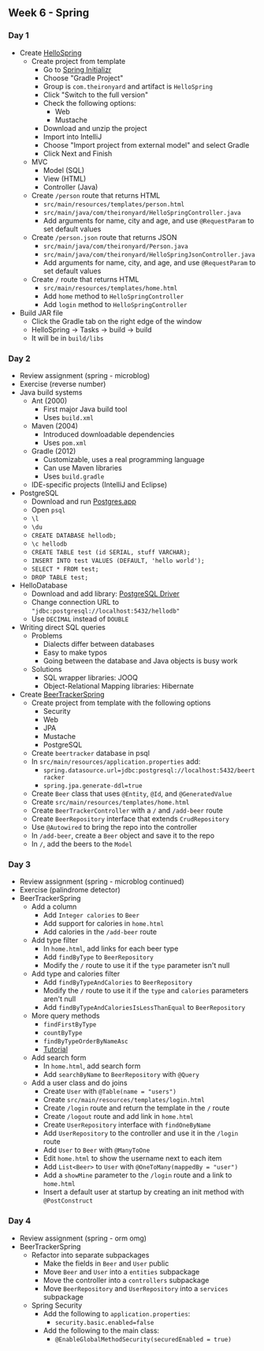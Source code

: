 ## Week 6 - Spring

### Day 1

* Create [HelloSpring](../projects/HelloSpring)
  * Create project from template
    * Go to [Spring Initializr](https://start.spring.io/)
    * Choose "Gradle Project"
    * Group is `com.theironyard` and artifact is `HelloSpring`
    * Click "Switch to the full version"
    * Check the following options:
      * Web
      * Mustache
    * Download and unzip the project
    * Import into IntelliJ
    * Choose "Import project from external model" and select Gradle
    * Click Next and Finish
  * MVC
    * Model (SQL)
    * View (HTML)
    * Controller (Java)
  * Create `/person` route that returns HTML
    * `src/main/resources/templates/person.html`
    * `src/main/java/com/theironyard/HelloSpringController.java`
    * Add arguments for name, city and age, and use `@RequestParam` to set default values
  * Create `/person.json` route that returns JSON
    * `src/main/java/com/theironyard/Person.java`
    * `src/main/java/com/theironyard/HelloSpringJsonController.java`
    * Add arguments for name, city, and age, and use `@RequestParam` to set default values
  * Create `/` route that returns HTML
    * `src/main/resources/templates/home.html`
    * Add `home` method to `HelloSpringController`
    * Add `login` method to `HelloSpringController`
* Build JAR file
  * Click the Gradle tab on the right edge of the window
  * HelloSpring -> Tasks -> build -> build
  * It will be in `build/libs`

### Day 2

* Review assignment (spring - microblog)
* Exercise (reverse number)
* Java build systems
  * Ant (2000)
    * First major Java build tool
    * Uses `build.xml`
  * Maven (2004)
    * Introduced downloadable dependencies
    * Uses `pom.xml`
  * Gradle (2012)
    * Customizable, uses a real programming language
    * Can use Maven libraries
    * Uses `build.gradle`
  * IDE-specific projects (IntelliJ and Eclipse)
* PostgreSQL
  * Download and run [Postgres.app](http://postgresapp.com/)
  * Open `psql`
  * `\l`
  * `\du`
  * `CREATE DATABASE hellodb;`
  * `\c hellodb`
  * `CREATE TABLE test (id SERIAL, stuff VARCHAR);`
  * `INSERT INTO test VALUES (DEFAULT, 'hello world');`
  * `SELECT * FROM test;`
  * `DROP TABLE test;`
* HelloDatabase
  * Download and add library: [PostgreSQL Driver](https://jdbc.postgresql.org/download/postgresql-9.4-1205.jdbc42.jar)
  * Change connection URL to `"jdbc:postgresql://localhost:5432/hellodb"`
  * Use `DECIMAL` instead of `DOUBLE`
* Writing direct SQL queries
  * Problems
    * Dialects differ between databases
    * Easy to make typos
    * Going between the database and Java objects is busy work
  * Solutions
    * SQL wrapper libraries: JOOQ
    * Object-Relational Mapping libraries: Hibernate
* Create [BeerTrackerSpring](../projects/BeerTrackerSpring)
  * Create project from template with the following options
    * Security
    * Web
    * JPA
    * Mustache
    * PostgreSQL
  * Create `beertracker` database in psql
  * In `src/main/resources/application.properties` add:
    * `spring.datasource.url=jdbc:postgresql://localhost:5432/beertracker`
    * `spring.jpa.generate-ddl=true`
  * Create `Beer` class that uses `@Entity`, `@Id`, and `@GeneratedValue`
  * Create `src/main/resources/templates/home.html`
  * Create `BeerTrackerController` with a `/` and `/add-beer` route
  * Create `BeerRepository` interface that extends `CrudRepository`
  * Use `@Autowired` to bring the repo into the controller
  * In `/add-beer`, create a `Beer` object and save it to the repo
  * In `/`, add the beers to the `Model`

### Day 3

* Review assignment (spring - microblog continued)
* Exercise (palindrome detector)
* BeerTrackerSpring
  * Add a column
    * Add `Integer calories` to `Beer`
    * Add support for calories in `home.html`
    * Add calories in the `/add-beer` route
  * Add type filter
    * In `home.html`, add links for each beer type
    * Add `findByType` to `BeerRepository`
    * Modify the `/` route to use it if the `type` parameter isn't null
  * Add type and calories filter
    * Add `findByTypeAndCalories` to `BeerRepository`
    * Modify the `/` route to use it if the `type` and `calories` parameters aren't null
    * Add `findByTypeAndCaloriesIsLessThanEqual` to `BeerRepository`
  * More query methods
    * `findFirstByType`
    * `countByType`
    * `findByTypeOrderByNameAsc`
    * [Tutorial](http://www.petrikainulainen.net/programming/spring-framework/spring-data-jpa-tutorial-creating-database-queries-from-method-names/)
  * Add search form
    * In `home.html`, add search form
    * Add `searchByName` to `BeerRepository` with `@Query`
  * Add a user class and do joins
    * Create `User` with `@Table(name = "users")`
    * Create `src/main/resources/templates/login.html`
    * Create `/login` route and return the template in the `/` route
    * Create `/logout` route and add link in `home.html`
    * Create `UserRepository` interface with `findOneByName`
    * Add `UserRepository` to the controller and use it in the `/login` route
    * Add `User` to `Beer` with `@ManyToOne`
    * Edit `home.html` to show the username next to each item
    * Add `List<Beer>` to `User` with `@OneToMany(mappedBy = "user")`
    * Add a `showMine` parameter to the `/login` route and a link to `home.html`
    * Insert a default user at startup by creating an init method with `@PostConstruct`

### Day 4

* Review assignment (spring - orm omg)
* BeerTrackerSpring
  * Refactor into separate subpackages
    * Make the fields in `Beer` and `User` public
    * Move `Beer` and `User` into a `entities` subpackage
    * Move the controller into a `controllers` subpackage
    * Move `BeerRepository` and `UserRepository` into a `services` subpackage
  * Spring Security
    * Add the following to `application.properties`:
      * `security.basic.enabled=false`
    * Add the following to the main class:
      * `@EnableGlobalMethodSecurity(securedEnabled = true)`

